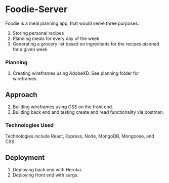 # Foodie-Server

Foodie is a meal planning app, that would serve three purposes:
1. Storing personal recipes
2. Planning meals for every day of the week
3. Generating a grocery list based on ingredients for the recipes planned for a given week

### Planning

1. Creating wireframes using AdobeXD. See planning folder for wireframes.

## Approach
2. Building wireframes using CSS on the front end.
3. Building back end and testing create and read functionality via postman.



### Technologies Used

Technologies include React, Express, Node, MongoDB, Mongoose, and CSS.


## Deployment

1. Deploying back end with Heroku.
2. Deploying front end with surge.


